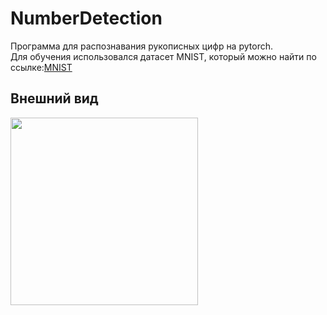 # NumberDetection
Программа для распознавания рукописных цифр на pytorch.<br>
Для обучения использовался датасет MNIST, который можно найти по ссылке:<a href="https://www.kaggle.com/datasets/oddrationale/mnist-in-csv">MNIST</a><br>
## Внешний вид
<img src="https://github.com/Vital1kS/NumberDetection/assets/56350325/cc90954f-9a1a-42ea-8654-00113d174768" width="300">

